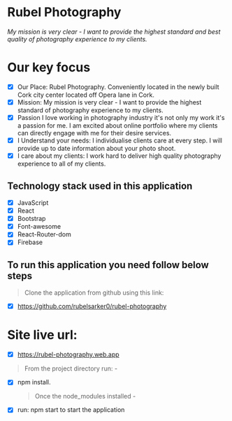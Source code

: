 # Rubel Photography

_My mission is very clear - I want to provide the highest standard and best quality of photography experience to my clients._

# Our key focus

- [x] Our Place: Rubel Photography. Conveniently located in the newly built Cork city center located off Opera lane in Cork.
- [x] Mission: My mission is very clear - I want to provide the highest standard of photography experience to my clients.
- [x] Passion I love working in photography industry it's not only my work it's a passion for me. I am excited about online portfolio where my clients can directly engage with me for their desire services.
- [x] I Understand your needs: I individualise clients care at every step. I will provide up to date information about your photo shoot.
- [x] I care about my clients: I work hard to deliver high quality photography experience to all of my clients.

## Technology stack used in this application

- [x] JavaScript
- [x] React
- [x] Bootstrap
- [x] Font-awesome
- [x] React-Router-dom
- [x] Firebase

## To run this application you need follow below steps

> Clone the application from github using this link:

- [x] https://github.com/rubelsarker0/rubel-photography

# Site live url:

- [x] https://rubel-photography.web.app

> From the project directory run: -

- [x] npm install.
  > Once the node_modules installed -
- [x] run: npm start to start the application
